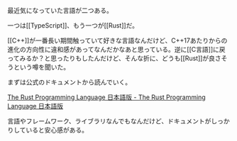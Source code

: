 最近気になっていた言語が二つある。

一つは[[TypeScript]]、もう一つが[[Rust]]だ。

[[C++]]が一番長い期間触っていて好きな言語なんだけど、C++17あたりからの進化の方向性に違和感があってなんだかなあと思っている。逆に[[C言語]]に戻ってみるか？と思ったりもしたんだけど、そんな折に、どうも[[Rust]]が良さそうという噂を聞いた。

まずは公式のドキュメントから読んでいく。

[The Rust Programming Language 日本語版 - The Rust Programming Language 日本語版](https://doc.rust-jp.rs/book-ja/title-page.html)

言語やフレームワーク、ライブラリなんでもなんだけど、ドキュメントがしっかりしていると安心感がある。
